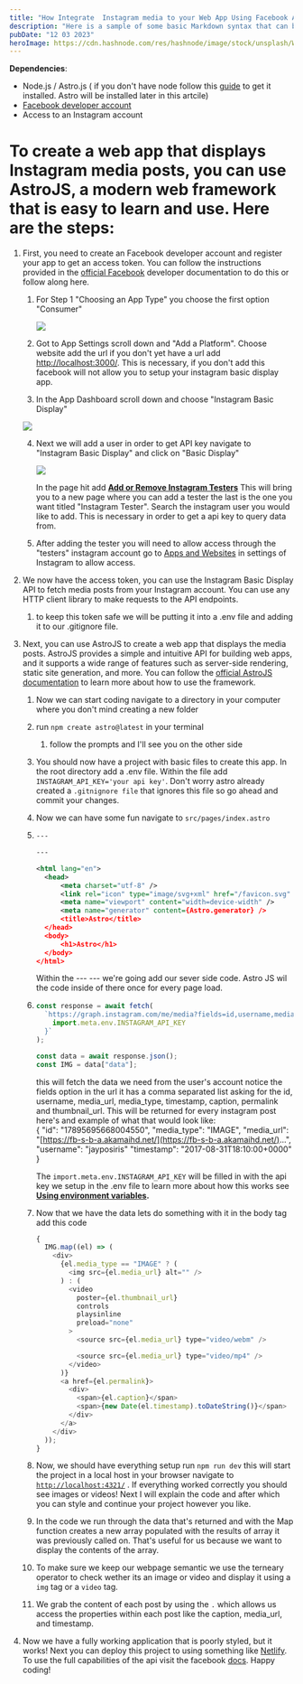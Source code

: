 ```yaml
---
title: "How Integrate  Instagram media to your Web App Using Facebook API & JS"
description: "Here is a sample of some basic Markdown syntax that can be used when writing Markdown content in Astro."
pubDate: "12 03 2023"
heroImage: https://cdn.hashnode.com/res/hashnode/image/stock/unsplash/WUmb_eBrpjs/upload/d8ffd839cfca7e18bcccd8eceedbc66d.jpeg?w=1600&h=840&fit=crop&crop=entropy&auto=compress,format&format=webp
---
```


**Dependencies**:

- Node.js / Astro.js ( if you don't have node follow this [guide](https://www.freecodecamp.org/news/node-version-manager-nvm-install-guide/) to get it installed. Astro will be installed later in this artcile)
- [Facebook developer account](https://developers.facebook.com/)
- Access to an Instagram account

# To create a web app that displays Instagram media posts, you can use **AstroJS**, a modern web framework that is easy to learn and use. Here are the steps:

1. First, you need to create an Facebook developer account and register your app to get an access token. You can follow the instructions provided in the [official Facebook](https://developers.facebook.com/docs/development/create-an-app) developer documentation to do this or follow along here.

   1. For Step 1 "Choosing an App Type" you choose the first option "Consumer"

      <img src= "https://cdn.hashnode.com/res/hashnode/image/upload/v1701622115235/5e8d29fc-780b-4757-8d6b-55a06bc4dad1.png" align="center"/>

   2. Got to App Settings scroll down and "Add a Platform". Choose website add the url if you don't yet have a url add [http://localhost:3000/](http://localhost:3000/). This is necessary, if you don't add this facebook will not allow you to setup your instagram basic display app.
   3. In the App Dashboard scroll down and choose "Instagram Basic Display"

     <img src="https://cdn.hashnode.com/res/hashnode/image/upload/v1701622498665/4e78c1d2-fa6d-4d86-a7db-0b6a20da54a0.png" align="center"/>

   4. Next we will add a user in order to get API key navigate to "Instagram Basic Display" and click on "Basic Display"

      <img src="https://cdn.hashnode.com/res/hashnode/image/upload/v1701622865518/5578a68c-d5d0-455d-ac75-544d11104b12.png" align="center" />

      In the page hit add [**Add or Remove Instagram Testers**](https://developers.facebook.com/apps/190646347460845/roles/roles/) This will bring you to a new page where you can add a tester the last is the one you want titled "Instagram Tester". Search the instagram user you would like to add. This is necessary in order to get a api key to query data from.

   5. After adding the tester you will need to allow access through the "testers" instagram account go to [Apps and Websites](https://www.instagram.com/accounts/manage_access/?fbclid=IwAR0yrTmMTN-ao3yS5UOX8SukiTbjtsF9wQhvzVOUTwC4UvpsTn93N2fN1L4) in settings of Instagram to allow access.

2. We now have the access token, you can use the Instagram Basic Display API to fetch media posts from your Instagram account. You can use any HTTP client library to make requests to the API endpoints.

   1. to keep this token safe we will be putting it into a .env file and adding it to our .gitignore file.

3. Next, you can use AstroJS to create a web app that displays the media posts. AstroJS provides a simple and intuitive API for building web apps, and it supports a wide range of features such as server-side rendering, static site generation, and more. You can follow the [official AstroJS documentation](https://docs.astro.build/en/getting-started/) to learn more about how to use the framework.

   1. Now we can start coding navigate to a directory in your computer where you don't mind creating a new folder
   2. run `npm create astro@latest` in your terminal

      1. follow the prompts and I'll see you on the other side

   3. You should now have a project with basic files to create this app. In the root directory add a .env file. Within the file add `INSTAGRAM_API_KEY='your api key'`. Don't worry astro already created a `.gitnignore file` that ignores this file so go ahead and commit your changes.
   4. Now we can have some fun navigate to `src/pages/index.astro`
   5. ```xml
      ---

      ---

      <html lang="en">
      	<head>
      		<meta charset="utf-8" />
      		<link rel="icon" type="image/svg+xml" href="/favicon.svg" />
      		<meta name="viewport" content="width=device-width" />
      		<meta name="generator" content={Astro.generator} />
      		<title>Astro</title>
      	</head>
      	<body>
      		<h1>Astro</h1>
      	</body>
      </html>
      ```

      Within the --- --- we're going add our sever side code. Astro JS wil the code inside of there once for every page load.

   6. ```javascript
      const response = await fetch(
        `https://graph.instagram.com/me/media?fields=id,username,media_url,media_type,timestamp,caption,permalink,thumbnail_url&access_token=${
          import.meta.env.INSTAGRAM_API_KEY
        }`
      );

      const data = await response.json();
      const IMG = data["data"];
      ```

      this will fetch the data we need from the user's account notice the fields option in the url it has a comma separated list asking for the id, username, media_url, media_type, timestamp, caption, permalink and thumbnail_url. This will be returned for every instagram post here's and example of what that would look like:  
      { "id": "17895695668004550", "media_type": "IMAGE", "media_url": "[https://fb-s-b-a.akamaihd.net/](https://fb-s-b-a.akamaihd.net/)...", "username": "jayposiris" "timestamp": "2017-08-31T18:10:00+0000" }

      The `import.meta.env.INSTAGRAM_API_KEY` will be filled in with the api key we setup in the .env file to learn more about how this works see [**Using environment variables**](https://docs.astro.build/en/guides/environment-variables/)**.**

   7. Now that we have the data lets do something with it in the body tag add this code

      ```javascript
      {
        IMG.map((el) => (
          <div>
            {el.media_type == "IMAGE" ? (
              <img src={el.media_url} alt="" />
            ) : (
              <video
                poster={el.thumbnail_url}
                controls
                playsinline
                preload="none"
              >
                <source src={el.media_url} type="video/webm" />

                <source src={el.media_url} type="video/mp4" />
              </video>
            )}
            <a href={el.permalink}>
              <div>
                <span>{el.caption}</span>
                <span>{new Date(el.timestamp).toDateString()}</span>
              </div>
            </a>
          </div>
        ));
      }
      ```

   8. Now, we should have everything setup run `npm run dev` this will start the project in a local host in your browser navigate to [`http://localhost:4321/`](http://localhost:4321/) . If everything worked correctly you should see images or videos! Next I will explain the code and after which you can style and continue your project however you like.
   9. In the code we run through the data that's returned and with the Map function creates a new array populated with the results of array it was previously called on. That's useful for us because we want to display the contents of the array.
   10. To make sure we keep our webpage semantic we use the terneary operator to check wether its an image or video and display it using a `img` tag or a `video` tag.
   11. We grab the content of each post by using the `.` which allows us access the properties within each post like the caption, media_url, and timestamp.

4. Now we have a fully working application that is poorly styled, but it works! Next you can deploy this project to using something like [Netlify](https://www.netlify.com/). To use the full capabilities of the api visit the facebook [docs](https://developers.facebook.com/docs/instagram-basic-display-api). Happy coding!
